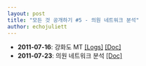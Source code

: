 ```yaml
---
layout: post
title: "모든 것 공개하기 #5 - 의원 네트워크 분석"
author: echojuliett
---
```


- **2011-07-16**: 강화도 MT
    [[Logs]](https://github.com/teampopong/teampopong.github.io/blob/master/docs/2011-07-16.md)
    [[Doc]](https://speakerdeck.com/teampopong/long-term-plan-proposal)
- **2011-07-23**: 의원 네트워크 분석
    [[Doc]](http://www.slideshare.net/teampopong/20110723-popong-politician-network-analysis)
